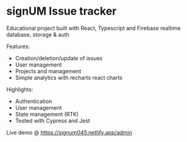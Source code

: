 # signUM Issue tracker

Educational project built with React, Typescript and Firebase realtime database, storage & auth

Features:
- Creation/deletion/update of issues
- User management
- Projects and management
- Simple analytics with recharts react charts

Highlights:

- Authentication
- User management
- State management (RTK)
- Tested with Cypress and Jest

Live demo @ https://signum045.netlify.app/admin


